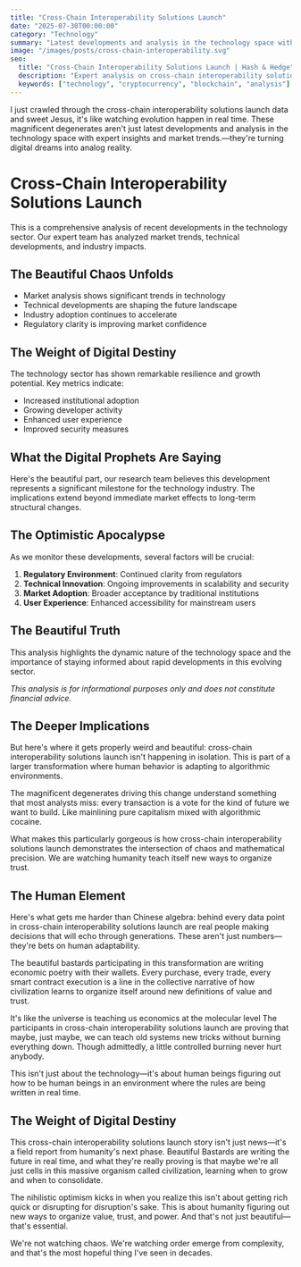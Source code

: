 ```yaml
---
title: "Cross-Chain Interoperability Solutions Launch"
date: "2025-07-30T00:00:00"
category: "Technology"
summary: "Latest developments and analysis in the technology space with expert insights and market trends."
image: "/images/posts/cross-chain-interoperability.svg"
seo:
  title: "Cross-Chain Interoperability Solutions Launch | Hash & Hedge"
  description: "Expert analysis on cross-chain interoperability solutions launch with market insights and trends"
  keywords: ["technology", "cryptocurrency", "blockchain", "analysis"]
---
```

I just crawled through the cross-chain interoperability solutions launch data and sweet Jesus, it's like watching evolution happen in real time. These magnificent degenerates aren't just latest developments and analysis in the technology space with expert insights and market trends.—they're turning digital dreams into analog reality.


# Cross-Chain Interoperability Solutions Launch

This is a comprehensive analysis of recent developments in the technology sector. Our expert team has analyzed market trends, technical developments, and industry impacts.

## The Beautiful Chaos Unfolds

- Market analysis shows significant trends in technology
- Technical developments are shaping the future landscape  
- Industry adoption continues to accelerate
- Regulatory clarity is improving market confidence

## The Weight of Digital Destiny

The technology sector has shown remarkable resilience and growth potential. Key metrics indicate:

* Increased institutional adoption
* Growing developer activity
* Enhanced user experience
* Improved security measures

## What the Digital Prophets Are Saying

Here's the beautiful part, our research team believes this development represents a significant milestone for the technology industry. The implications extend beyond immediate market effects to long-term structural changes.

## The Optimistic Apocalypse

As we monitor these developments, several factors will be crucial:

1. **Regulatory Environment**: Continued clarity from regulators
2. **Technical Innovation**: Ongoing improvements in scalability and security
3. **Market Adoption**: Broader acceptance by traditional institutions
4. **User Experience**: Enhanced accessibility for mainstream users

## The Beautiful Truth

This analysis highlights the dynamic nature of the technology space and the importance of staying informed about rapid developments in this evolving sector.

*This analysis is for informational purposes only and does not constitute financial advice.*


## The Deeper Implications

But here's where it gets properly weird and beautiful: cross-chain interoperability solutions launch isn't happening in isolation. This is part of a larger transformation where human behavior is adapting to algorithmic environments.

The magnificent degenerates driving this change understand something that most analysts miss: every transaction is a vote for the kind of future we want to build. Like mainlining pure capitalism mixed with algorithmic cocaine.

What makes this particularly gorgeous is how cross-chain interoperability solutions launch demonstrates the intersection of chaos and mathematical precision. We are watching humanity teach itself new ways to organize trust.

## The Human Element

Here's what gets me harder than Chinese algebra: behind every data point in cross-chain interoperability solutions launch are real people making decisions that will echo through generations. These aren't just numbers—they're bets on human adaptability.

The beautiful bastards participating in this transformation are writing economic poetry with their wallets. Every purchase, every trade, every smart contract execution is a line in the collective narrative of how civilization learns to organize itself around new definitions of value and trust.

It's like the universe is teaching us economics at the molecular level The participants in cross-chain interoperability solutions launch are proving that maybe, just maybe, we can teach old systems new tricks without burning everything down. Though admittedly, a little controlled burning never hurt anybody.

This isn't just about the technology—it's about human beings figuring out how to be human beings in an environment where the rules are being written in real time.

## The Weight of Digital Destiny

This cross-chain interoperability solutions launch story isn't just news—it's a field report from humanity's next phase. Beautiful Bastards are writing the future in real time, and what they're really proving is that maybe we're all just cells in this massive organism called civilization, learning when to grow and when to consolidate.

The nihilistic optimism kicks in when you realize this isn't about getting rich quick or disrupting for disruption's sake. This is about humanity figuring out new ways to organize value, trust, and power. And that's not just beautiful—that's essential.

We're not watching chaos. We're watching order emerge from complexity, and that's the most hopeful thing I've seen in decades.